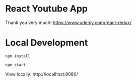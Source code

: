# React Youtube App

Thank you very much! https://www.udemy.com/react-redux/

# Local Development

```
npm install
```

```
npm start
```

View locally: http://localhost:8080/
